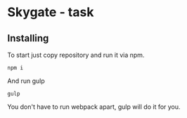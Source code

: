 # Skygate - task

## Installing

To start just copy repository and run it via npm.

`npm i`

And run gulp

`gulp`

You don't have to run webpack apart, gulp will do it for you.
